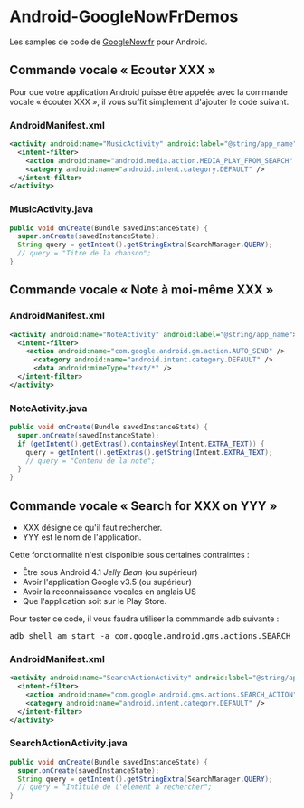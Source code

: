 Android-GoogleNowFrDemos
========================

Les samples de code de [GoogleNow.fr](http://www.googlenow.fr) pour Android.


Commande vocale « Ecouter XXX »
-------------------------------

Pour que votre application Android puisse être appelée avec la commande vocale « écouter XXX », il vous suffit simplement d'ajouter le code suivant.

### AndroidManifest.xml 
```xml
<activity android:name="MusicActivity" android:label="@string/app_name">
  <intent-filter>
    <action android:name="android.media.action.MEDIA_PLAY_FROM_SEARCH" />
    <category android:name="android.intent.category.DEFAULT" />
  </intent-filter>
</activity>
```

### MusicActivity.java
```java
public void onCreate(Bundle savedInstanceState) {
  super.onCreate(savedInstanceState);
  String query = getIntent().getStringExtra(SearchManager.QUERY);
  // query = "Titre de la chanson";
}
```


Commande vocale « Note à moi-même XXX »
-------------------------------

### AndroidManifest.xml 
```xml
<activity android:name="NoteActivity" android:label="@string/app_name">
  <intent-filter>
    <action android:name="com.google.android.gm.action.AUTO_SEND" />
      <category android:name="android.intent.category.DEFAULT" />
      <data android:mimeType="text/*" />
  </intent-filter>
</activity>
```

### NoteActivity.java
```java
public void onCreate(Bundle savedInstanceState) {
  super.onCreate(savedInstanceState);
  if (getIntent().getExtras().containsKey(Intent.EXTRA_TEXT)) {
    query = getIntent().getExtras().getString(Intent.EXTRA_TEXT);
	// query = "Contenu de la note";
  }
}
```


Commande vocale « Search for XXX on YYY »
-------------------------------

* XXX désigne ce qu'il faut rechercher.
* YYY est le nom de l'application.

Cette fonctionnalité n'est disponible sous certaines contraintes :
* Être sous Android 4.1 <em>Jelly Bean</em> (ou supérieur)
* Avoir l'application Google v3.5 (ou supérieur)
* Avoir la reconnaissance vocales en anglais US
* Que l'application soit sur le Play Store.

Pour tester ce code, il vous faudra utiliser la commmande adb suivante :
<pre>adb shell am start -a com.google.android.gms.actions.SEARCH_ACTION -e query FOOBAR com.baptistecarlier.android.googlenowfrdemos</pre>

### AndroidManifest.xml 
```xml
<activity android:name="SearchActionActivity" android:label="@string/app_name">
  <intent-filter>
    <action android:name="com.google.android.gms.actions.SEARCH_ACTION" />
    <category android:name="android.intent.category.DEFAULT" />
  </intent-filter>
</activity>
```

### SearchActionActivity.java
```java
public void onCreate(Bundle savedInstanceState) {
  super.onCreate(savedInstanceState);
  String query = getIntent().getStringExtra(SearchManager.QUERY);
  // query = "Intitulé de l'élément à rechercher";
}
```